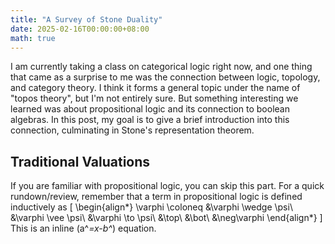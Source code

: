 ```yaml
---
title: "A Survey of Stone Duality"
date: 2025-02-16T00:00:00+08:00
math: true
---
```


I am currently taking a class on categorical logic right now, and one thing that came as a surprise to me was the connection between logic, topology, and category theory. I think it forms a general topic under the name of "topos theory", but I'm not entirely sure. But something interesting we learned was about propositional logic and its connection to boolean algebras. In this post, my goal is to give a brief introduction into this connection, culminating in
Stone's representation theorem.

## Traditional Valuations
If you are familiar with propositional logic, you can skip this part. For a quick rundown/review, remember that a term in propositional logic is defined
inductively as 
\[
\begin{align*} 
\varphi \coloneq &\varphi \wedge \psi\\
                 &\varphi \vee \psi\\
				 &\varphi \to  \psi\\
				 &\top\\
				 &\bot\\
				 &\neg\varphi
\end{align*}
\]
This is an inline \(a^*=x-b^*\) equation.
